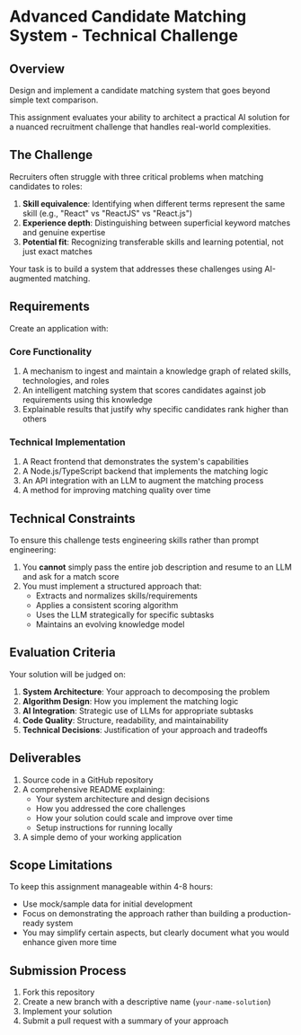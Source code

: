 # Advanced Candidate Matching System - Technical Challenge

## Overview

Design and implement a candidate matching system that goes beyond simple text comparison. 

This assignment evaluates your ability to architect a practical AI solution for a nuanced recruitment challenge that handles real-world complexities.

## The Challenge

Recruiters often struggle with three critical problems when matching candidates to roles:

1. **Skill equivalence**: Identifying when different terms represent the same skill (e.g., "React" vs "ReactJS" vs "React.js")
2. **Experience depth**: Distinguishing between superficial keyword matches and genuine expertise
3. **Potential fit**: Recognizing transferable skills and learning potential, not just exact matches

Your task is to build a system that addresses these challenges using AI-augmented matching.

## Requirements

Create an application with:

### Core Functionality
1. A mechanism to ingest and maintain a knowledge graph of related skills, technologies, and roles
2. An intelligent matching system that scores candidates against job requirements using this knowledge
3. Explainable results that justify why specific candidates rank higher than others

### Technical Implementation
1. A React frontend that demonstrates the system's capabilities
2. A Node.js/TypeScript backend that implements the matching logic
3. An API integration with an LLM to augment the matching process
4. A method for improving matching quality over time

## Technical Constraints

To ensure this challenge tests engineering skills rather than prompt engineering:

1. You **cannot** simply pass the entire job description and resume to an LLM and ask for a match score
2. You must implement a structured approach that:
   - Extracts and normalizes skills/requirements
   - Applies a consistent scoring algorithm
   - Uses the LLM strategically for specific subtasks
   - Maintains an evolving knowledge model

## Evaluation Criteria

Your solution will be judged on:

1. **System Architecture**: Your approach to decomposing the problem
2. **Algorithm Design**: How you implement the matching logic
3. **AI Integration**: Strategic use of LLMs for appropriate subtasks
4. **Code Quality**: Structure, readability, and maintainability
5. **Technical Decisions**: Justification of your approach and tradeoffs

## Deliverables

1. Source code in a GitHub repository
2. A comprehensive README explaining:
   - Your system architecture and design decisions
   - How you addressed the core challenges
   - How your solution could scale and improve over time
   - Setup instructions for running locally
3. A simple demo of your working application

## Scope Limitations

To keep this assignment manageable within 4-8 hours:
- Use mock/sample data for initial development
- Focus on demonstrating the approach rather than building a production-ready system
- You may simplify certain aspects, but clearly document what you would enhance given more time

## Submission Process

1. Fork this repository
2. Create a new branch with a descriptive name (`your-name-solution`)
3. Implement your solution
4. Submit a pull request with a summary of your approach
